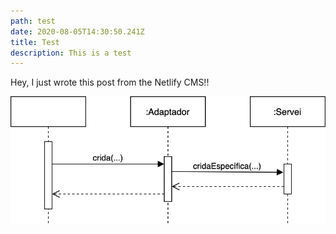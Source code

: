 ```yaml
---
path: test
date: 2020-08-05T14:30:50.241Z
title: Test
description: This is a test
---
```

Hey, I just wrote this post from the Netlify CMS!!

![](../assets/adapter-pattern.png "Adapter pattern")